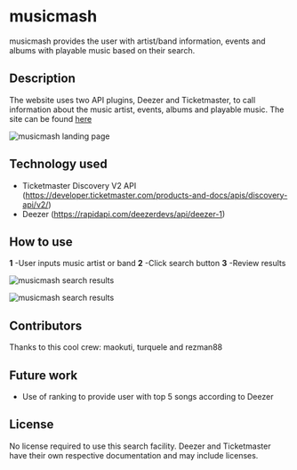 # musicmash

musicmash provides the user with artist/band information, events and albums with playable music based on their search.

## Description

The website uses two API plugins, Deezer and Ticketmaster, to call information about the music artist, events, albums and playable music. The site can be found [here](https://rezman88.github.io/musicmash/)

![musicmash landing page](https://rezman88.github.io/musicmash/images/landingpage.png)

## Technology used

- Ticketmaster Discovery V2 API (https://developer.ticketmaster.com/products-and-docs/apis/discovery-api/v2/)
- Deezer (https://rapidapi.com/deezerdevs/api/deezer-1)

## How to use

**1** -User inputs music artist or band 
**2** -Click search button 
**3** -Review results

![musicmash search results](https://rezman88.github.io/musicmash/images/searchresult.png)

![musicmash search results](https://rezman88.github.io/musicmash/images/searchresult2.png)



## Contributors

Thanks to this cool crew: maokuti, turquele and rezman88

## Future work

- Use of ranking to provide user with top 5 songs according to Deezer

## License

No license required to use this search facility. Deezer and Ticketmaster have their own respective documentation and may include licenses.

